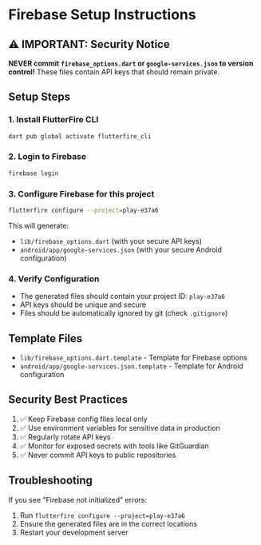 # Firebase Setup Instructions

## ⚠️ IMPORTANT: Security Notice
**NEVER commit `firebase_options.dart` or `google-services.json` to version control!** These files contain API keys that should remain private.

## Setup Steps

### 1. Install FlutterFire CLI
```bash
dart pub global activate flutterfire_cli
```

### 2. Login to Firebase
```bash
firebase login
```

### 3. Configure Firebase for this project
```bash
flutterfire configure --project=play-e37a6
```

This will generate:
- `lib/firebase_options.dart` (with your secure API keys)
- `android/app/google-services.json` (with your secure Android configuration)

### 4. Verify Configuration
- The generated files should contain your project ID: `play-e37a6`
- API keys should be unique and secure
- Files should be automatically ignored by git (check `.gitignore`)

## Template Files
- `lib/firebase_options.dart.template` - Template for Firebase options
- `android/app/google-services.json.template` - Template for Android configuration

## Security Best Practices
1. ✅ Keep Firebase config files local only
2. ✅ Use environment variables for sensitive data in production
3. ✅ Regularly rotate API keys
4. ✅ Monitor for exposed secrets with tools like GitGuardian
5. ✅ Never commit API keys to public repositories

## Troubleshooting
If you see "Firebase not initialized" errors:
1. Run `flutterfire configure --project=play-e37a6`
2. Ensure the generated files are in the correct locations
3. Restart your development server
